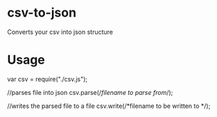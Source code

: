 csv-to-json
=======

Converts your csv into json structure

Usage
=====
var csv = require("./csv.js");

//parses file into json
csv.parse(/*filename to parse from*/);

//writes the parsed file to a file
csv.write(/*filename to be written to */);


